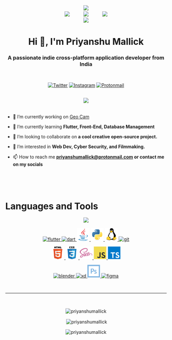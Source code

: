 <div id="header" align="center">
  <img src="https://media.giphy.com/media/HwBlFQZFcAoUcPHZdX/giphy.gif" width="200"/>
</div>
<div id="header" align="center">
  <img src="https://media.giphy.com/media/HwBlFQZFcAoUcPHZdX/giphy.gif" width="200"/>
  &nbsp &nbsp &nbsp &nbsp &nbsp 
  <img src="https://media.giphy.com/media/M9gbBd9nbDrOTu1Mqx/giphy.gif" width="200"/>
  &nbsp &nbsp &nbsp &nbsp &nbsp 
  <img src="https://media.giphy.com/media/HwBlFQZFcAoUcPHZdX/giphy.gif" width="200"/>
</div>
<div id="header" align="center">
  <img src="https://media.giphy.com/media/HwBlFQZFcAoUcPHZdX/giphy.gif" width="200"/>
</div>

<h1 align="center">Hi 👋, I'm Priyanshu Mallick</h1>
<h3 align="center">A passionate indie cross-platform application developer from India</h3>
<br>
<div align="center">

[![Twitter](https://img.shields.io/badge/twitter-1DA1F2?style=for-the-badge&logo=twitter&logoColor=white)](https://twitter.com/mallickpri)
[![Instagram](https://img.shields.io/badge/Instagram-E4405F?style=for-the-badge&logo=instagram&logoColor=white)](https://instagram.com/mallickpriyanshu)
[![Protonmail](https://img.shields.io/badge/ProtonMail-8B89CC?style=for-the-badge&logo=protonmail&logoColor=white)](priyanshumallick@protonmail.com)
</div>
<br>
<div id="header" align="center">
  <img src="https://media.giphy.com/media/3o6vXJZlfNfAYysryo/giphy.gif" />
</div>
<br>

- 🔭 I’m currently working on [Geo Cam](https://github.com/PriyanshuMallick/Geo_Cam)

- 🌱 I’m currently learning **Flutter, Front-End, Database Management**

- 👯 I’m looking to collaborate on **a cool creative open-source project.**

- 👀 I’m interested in **Web Dev, Cyber Security, and Filmmaking.**

- 📫 How to reach me **priyanshumallick@protonmail.com or contact me on my socials**
<br>
<br>
<!-- ## 🔗 <i> Get In touch </i> -->

<br>

# Languages and Tools

<!-- <div id="header" align="center">
  <img src="https://media.giphy.com/media/73ymNClJu3dyFugAl9/giphy.gif" width="200"/>
</div> -->
<div id="header" align="center">
  <img src="https://media.giphy.com/media/CAIgh8LKFbIciGx5Qe/giphy.gif" width="200"/>
</div>
<p align="center">
<a href="https://flutter.dev" target="_blank" rel="noreferrer"> <img src="https://www.vectorlogo.zone/logos/flutterio/flutterio-icon.svg" alt="flutter" width="40" height="40"/> </a>
<!-- FLUTTER -->
<a href="https://dart.dev" target="_blank" rel="noreferrer"> <img src="https://www.vectorlogo.zone/logos/dartlang/dartlang-icon.svg" alt="dart" width="40" height="40"/> </a>
<!-- DART -->
<a href="https://www.java.com" target="_blank" rel="noreferrer"> <img src="https://raw.githubusercontent.com/devicons/devicon/master/icons/java/java-original.svg" alt="java" width="40" height="40"/> </a>
<!-- JAVA -->
<!-- <a href="https://www.cprogramming.com/" target="_blank" rel="noreferrer"> <img src="https://raw.githubusercontent.com/devicons/devicon/master/icons/c/c-original.svg" alt="c" width="40" height="40"/></a> -->
<!-- C -->
<a href="https://www.python.org" target="_blank" rel="noreferrer"> <img src="https://raw.githubusercontent.com/devicons/devicon/master/icons/python/python-original.svg" alt="python" width="40" height="40"/> </a>
<!-- PYTHON -->
<!-- <a href="https://www.w3schools.com/cpp/" target="_blank" rel="noreferrer"> <img src="https://raw.githubusercontent.com/devicons/devicon/master/icons/cplusplus/cplusplus-original.svg" alt="cplusplus" width="40" height="40"/> </a> -->
<!-- C++ -->
<a href="https://www.linux.org/" target="_blank" rel="noreferrer"> <img src="https://raw.githubusercontent.com/devicons/devicon/master/icons/linux/linux-original.svg" alt="linux" width="40" height="40"/> </a>
<!-- LINUX -->
<a href="https://git-scm.com/" target="_blank" rel="noreferrer"> <img src="https://www.vectorlogo.zone/logos/git-scm/git-scm-icon.svg" alt="git" width="40" height="40"/> </a>
<!-- GIT -->
<!-- <a href="https://www.mysql.com/" target="_blank" rel="noreferrer"> <img src="https://raw.githubusercontent.com/devicons/devicon/master/icons/mysql/mysql-original-wordmark.svg" alt="mysql" width="40" height="40"/> </a>-->
<!-- MY SQL -->
</p>

<!-- --------------------------------------- WEB --------------------------------------- -->
<p align="center">
<a href="https://www.w3.org/html/" target="_blank" rel="noreferrer"> <img src="https://raw.githubusercontent.com/devicons/devicon/master/icons/html5/html5-original-wordmark.svg" alt="html5" width="40" height="40"/> </a>
<!-- HTML 5 -->
<a href="https://www.w3schools.com/css/" target="_blank" rel="noreferrer"> <img src="https://raw.githubusercontent.com/devicons/devicon/master/icons/css3/css3-original-wordmark.svg" alt="css3" width="40" height="40"/> </a>
<!-- CSS -->
<a href="https://sass-lang.com" target="_blank" rel="noreferrer"> <img src="https://raw.githubusercontent.com/devicons/devicon/master/icons/sass/sass-original.svg" alt="sass" width="40" height="40"/> </a>
<!-- SASS -->
<a href="https://developer.mozilla.org/en-US/docs/Web/JavaScript" target="_blank" rel="noreferrer"> <img src="https://raw.githubusercontent.com/devicons/devicon/master/icons/javascript/javascript-original.svg" alt="javascript" width="40" height="40"/> </a> <!-- JS -->
<a href="https://www.typescriptlang.org/" target="_blank" rel="noreferrer"> <img src="https://raw.githubusercontent.com/devicons/devicon/master/icons/typescript/typescript-original.svg" alt="typescript" width="40" height="40"/> </a>
<!-- TS -->
 </p>


<!-- <h2 align = "center"> 🎮 Design Tools 🎮 </h2> -->

<p align = "center">
<a href="https://www.blender.org/" target="_blank" rel="noreferrer"> <img src="https://download.blender.org/branding/community/blender_community_badge_white.svg" alt="blender" width="40" height="40"/> </a> <!-- BLENDER -->
<a href="https://www.adobe.com/products/xd.html" target="_blank" rel="noreferrer"> <img src="https://cdn.worldvectorlogo.com/logos/adobe-xd.svg" alt="xd" width="40" height="40"/> </a> <!-- XD -->
<a href="https://www.photoshop.com/en" target="_blank" rel="noreferrer"> <img src="https://raw.githubusercontent.com/devicons/devicon/master/icons/photoshop/photoshop-line.svg" alt="photoshop" width="40" height="40"/> </a> <!-- PHOTOSHOP -->
</a> <a href="https://www.figma.com/" target="_blank" rel="noreferrer"> <img src="https://www.vectorlogo.zone/logos/figma/figma-icon.svg" alt="figma" width="40" height="40"/> </a> <!-- FIGMA -->
</p>

<!-- <h2 align = "center"> 🎮 Game Engines 🎮 </h2> -->

<!-- <p align = "center">
<a href="https://unrealengine.com/" target="_blank" rel="noreferrer"> <img src="https://raw.githubusercontent.com/kenangundogan/fontisto/036b7eca71aab1bef8e6a0518f7329f13ed62f6b/icons/svg/brand/unreal-engine.svg" alt="unreal" width="40" height="40"/> </a> <!-- UNREAL ENGINE -->
<!--<a href="https://unity.com/" target="_blank" rel="noreferrer"> <img src="https://www.vectorlogo.zone/logos/unity3d/unity3d-icon.svg" alt="unity" width="40" height="40"/> </a> <!-- UNITY ENGINE --> 
<!--</p>--> 

<br><hr><br>

<p align="center"><img align="center" src="https://github-readme-stats.vercel.app/api/top-langs?username=priyanshumallick&show_icons=true&locale=en&layout=compact" alt="priyanshumallick" /></p>

<p align="center">&nbsp;<img align="center" src="https://github-readme-stats.vercel.app/api?username=priyanshumallick&show_icons=true&locale=en" alt="priyanshumallick" /></p>

<p align="center"><img align="center" src="https://github-readme-streak-stats.herokuapp.com/?user=priyanshumallick&" alt="priyanshumallick" /></p>



<!---
PriyanshuMallick/PriyanshuMallick is a ✨ special ✨ repository because its `README.md` (this file) appears on your GitHub profile.
You can click the Preview link to take a look at your changes.
--->
